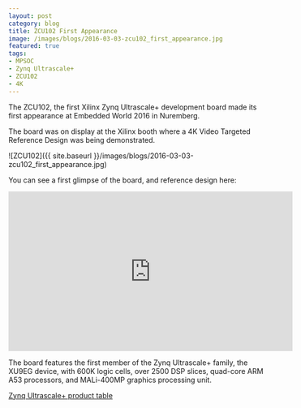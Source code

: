 ```yaml
---
layout: post
category: blog
title: ZCU102 First Appearance
image: /images/blogs/2016-03-03-zcu102_first_appearance.jpg
featured: true
tags:
- MPSOC
- Zynq Ultrascale+
- ZCU102
- 4K
---
```


The ZCU102, the first Xilinx Zynq Ultrascale+ development board made its first appearance at Embedded World 2016 in Nuremberg. 

The board was on display at the Xilinx booth where a 4K Video Targeted Reference Design was being demonstrated. 

![ZCU102]({{ site.baseurl }}/images/blogs/2016-03-03-zcu102_first_appearance.jpg) 

You can see a first glimpse of the board, and reference design here: 

<iframe width="560" height="315" src="https://www.youtube.com/embed/HeXj4xw5n_A" frameborder="0" allowfullscreen></iframe>

The board features the first member of the Zynq Ultrascale+ family, the XU9EG device, with 600K logic cells, over 2500 DSP slices, quad-core ARM A53 processors, and MALi-400MP graphics processing unit. 

[Zynq Ultrascale+ product table](http://www.xilinx.com/support/documentation/selection-guides/zynq-ultrascale-plus-product-selection-guide.pdf)

